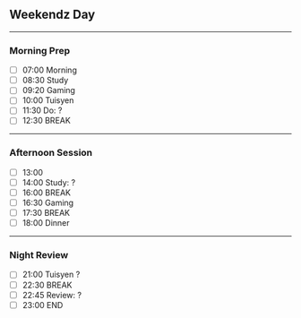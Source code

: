  ## Weekendz Day
---
### Morning Prep

- [ ] 07:00 Morning
- [ ] 08:30 Study
- [ ] 09:20 Gaming
- [ ] 10:00 Tuisyen
- [ ] 11:30 Do: ?
- [ ] 12:30 BREAK
---
### Afternoon Session

- [ ] 13:00 
- [ ] 14:00 Study: ?
- [ ] 16:00 BREAK
- [ ] 16:30 Gaming
- [ ] 17:30 BREAK
- [ ] 18:00 Dinner
---
### Night Review

- [ ] 21:00 Tuisyen ?
- [ ] 22:30 BREAK
- [ ] 22:45 Review: ?
- [ ] 23:00 END